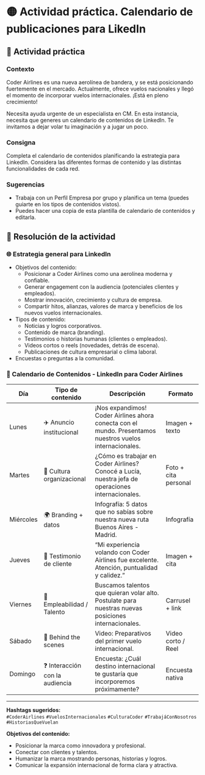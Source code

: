 # 🟡 Actividad práctica. Calendario de publicaciones para LikedIn

## 🎯 Actividad práctica
### Contexto
Coder Airlines es una nueva aerolínea de bandera, y se está posicionando fuertemente en el mercado. Actualmente, ofrece vuelos nacionales y llegó el momento de incorporar vuelos internacionales. ¡Está en pleno crecimiento!

Necesita ayuda urgente de un especialista en CM. En esta instancia, necesita que generes un calendario de contenidos de LinkedIn. Te invitamos a dejar volar tu imaginación y a jugar un poco.

### Consigna
Completa el calendario de contenidos planificando la estrategia para LinkedIn. Considera las diferentes formas de contenido y las distintas funcionalidades de cada red.

### Sugerencias
- Trabaja con un Perfil Empresa por grupo y planifica un tema (puedes guiarte en los tipos de contenidos vistos).
- Puedes hacer una copia de esta plantilla de calendario de contenidos y editarla.

## 🎯 Resolución de la actividad
### 🌐 Estrategia general para LinkedIn
- Objetivos del contenido:
    - Posicionar a Coder Airlines como una aerolínea moderna y confiable.
    - Generar engagement con la audiencia (potenciales clientes y empleados).
    - Mostrar innovación, crecimiento y cultura de empresa.
    - Compartir hitos, alianzas, valores de marca y beneficios de los nuevos vuelos internacionales.
- Tipos de contenido:
    - Noticias y logros corporativos.
    - Contenido de marca (branding).
    - Testimonios o historias humanas (clientes o empleados).
    - Videos cortos o reels (novedades, detrás de escena).
    - Publicaciones de cultura empresarial o clima laboral.
- Encuestas o preguntas a la comunidad.

### 📅 Calendario de Contenidos - LinkedIn para Coder Airlines

| Día       | Tipo de contenido           | Descripción                                                                                                  | Formato              |
|-----------|-----------------------------|--------------------------------------------------------------------------------------------------------------|----------------------|
| Lunes     | ✈️ Anuncio institucional     | ¡Nos expandimos! Coder Airlines ahora conecta con el mundo. Presentamos nuestros vuelos internacionales.     | Imagen + texto       |
| Martes    | 💼 Cultura organizacional    | ¿Cómo es trabajar en Coder Airlines? Conocé a Lucía, nuestra jefa de operaciones internacionales.            | Foto + cita personal |
| Miércoles | 🌍 Branding + datos          | Infografía: 5 datos que no sabías sobre nuestra nueva ruta Buenos Aires - Madrid.                            | Infografía           |
| Jueves    | 📢 Testimonio de cliente     | “Mi experiencia volando con Coder Airlines fue excelente. Atención, puntualidad y calidez.”                  | Imagen + cita        |
| Viernes   | 🤝 Empleabilidad / Talento   | Buscamos talentos que quieran volar alto. Postulate para nuestras nuevas posiciones internacionales.         | Carrusel + link      |
| Sábado    | 📸 Behind the scenes         | Video: Preparativos del primer vuelo internacional.                                                          | Video corto / Reel   |
| Domingo   | ❓ Interacción con la audiencia | Encuesta: ¿Cuál destino internacional te gustaría que incorporemos próximamente?                            | Encuesta nativa      |

---

**Hashtags sugeridos:**  
`#CoderAirlines` `#VuelosInternacionales` `#CulturaCoder` `#TrabajáConNosotros` `#HistoriasQueVuelan`

**Objetivos del contenido:**  
- Posicionar la marca como innovadora y profesional.  
- Conectar con clientes y talentos.  
- Humanizar la marca mostrando personas, historias y logros.  
- Comunicar la expansión internacional de forma clara y atractiva.


